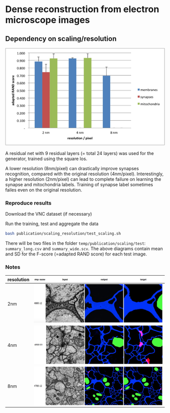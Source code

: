 # Dense reconstruction from electron microscope images
## Dependency on scaling/resolution

![resolution_vs_adapted_RAND](adapted_RAND_resolution.jpg)

A residual net with 9 residual layers (= total 24 layers) was used for the generator, trained using the square los.

A lower resolution (8nm/pixel) can drastically improve synapses recognition, compared with the original resolution (4nm/pixel).
Interestingly, a higher resolution (2nm/pixel) can lead to complete failure on learning the synapse and mitochondria labels.
Training of synapse label sometimes failes even on the original resolution.

### Reproduce results

Download the VNC dataset (if necessary)

Run the training, test and aggregate the data

```bash
bash publication/scaling_resolution/test_scaling.sh
```

There will be two files in the folder `temp/publication/scaling/test`: `summary_long.csv` and `summary_wide.scv`.
The above diagrams contain mean and SD for the F-score (=adapted RAND score) for each test image.

### Notes

|resolution|![](top.jpg)|
|---|---|
|2nm|![](res_2nm.jpg)|
|4nm|![](res_4nm.jpg)|
|8nm|![](res_8nm.jpg)|
